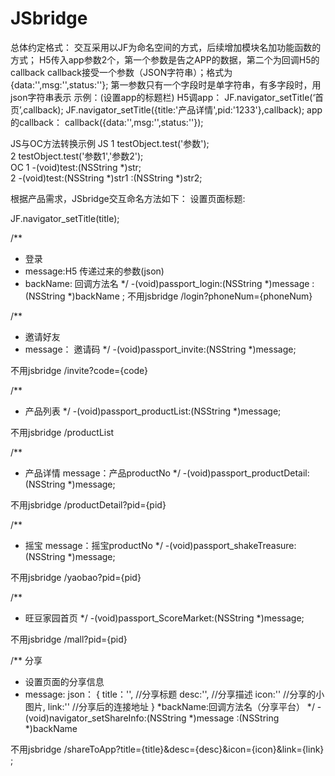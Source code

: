# JSbridge

总体约定格式：
交互采用以JF为命名空间的方式，后续增加模块名加功能函数的方式；
H5传入app参数2个，第一个参数是告之APP的数据，第二个为回调H5的callback
callback接受一个参数（JSON字符串）；格式为{data:'',msg:'',status:''};
第一参数只有一个字段时是单字符串，有多字段时，用json字符串表示
示例：(设置app的标题栏)
H5调app：
JF.navigator_setTitle(‘首页’,callback);
JF.navigator_setTitle({title:'产品详情',pid:'1233'},callback);
app的callback：
callback({data:'',msg:'',status:''});
 
 
 
JS与OC方法转换示例
JS
 1 testObject.test('参数');  
 2 testObject.test('参数1','参数2');  
OC
 1 -(void)test:(NSString *)str;  
 2 -(void)test:(NSString *)str1 :(NSString *)str2;
 
 
根据产品需求，JSbridge交互命名方法如下：
设置页面标题:
 
JF.navigator_setTitle(title);


/**
 *  登录
 *  message:H5 传递过来的参数(json)
 *  backName: 回调方法名
 */
-(void)passport_login:(NSString *)message :(NSString *)backName
;
不用jsbridge  /login?phoneNum={phoneNum}


/**
 *  邀请好友
 * message： 邀请码
 */
-(void)passport_invite:(NSString *)message;

不用jsbridge  /invite?code={code}

/**
 *  产品列表
 */
-(void)passport_productList:(NSString *)message;

不用jsbridge  /productList


/**
 *  产品详情
    message：产品productNo
 */
-(void)passport_productDetail:(NSString *)message;

不用jsbridge  /productDetail?pid={pid}

/**
 *  摇宝
    message：摇宝productNo
 */
-(void)passport_shakeTreasure:(NSString *)message;


不用jsbridge  /yaobao?pid={pid}
 
/**
 *  旺豆家园首页
 */
-(void)passport_ScoreMarket:(NSString *)message;

不用jsbridge  /mall?pid={pid}

/**
    分享
 *  设置页面的分享信息
 *  message:  json：
     {
        title：'', //分享标题
       desc:'', //分享描述
       icon:'' //分享的小图片,
       link:'' //分享后的连接地址
     }
*backName:回调方法名（分享平台）
 */
-(void)navigator_setShareInfo:(NSString *)message :(NSString *)backName

不用jsbridge  /shareToApp?title={title}&desc={desc}&icon={icon}&link={link}
;
